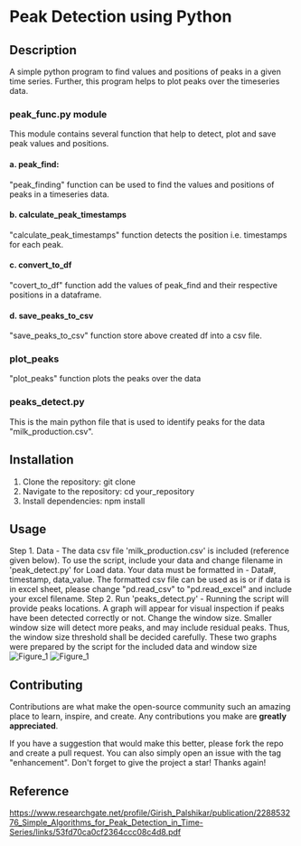 # Peak Detection using Python

## Description
 A simple python program to find values and positions of peaks in a given time series.
 Further, this program helps to plot peaks over the timeseries data.

### peak_func.py module
 This module contains several function that help to detect, plot and save peak values and positions.
#### a. peak_find:
"peak_finding" function can be used to find the values and positions of peaks in a timeseries data.
#### b. calculate_peak_timestamps
"calculate_peak_timestamps" function detects the position i.e. timestamps for each peak.
#### c. convert_to_df
"covert_to_df" function add the values of peak_find and their respective positions in a dataframe.
#### d. save_peaks_to_csv
"save_peaks_to_csv" function store above created df into a csv file.
### plot_peaks
"plot_peaks" function plots the peaks over the data

### peaks_detect.py
This is the main python file that is used to identify peaks for the data "milk_production.csv".

## Installation
1. Clone the repository: git clone 
2. Navigate to the repository: cd your_repository
3. Install dependencies: npm install

## Usage
Step 1. Data - The data csv file 'milk_production.csv' is included (reference given below). To use the script, include your data and change filename in 'peak_detect.py' for Load data. Your data must be formatted in - Data#, timestamp, data_value. The formatted csv file can be used as is or if data is in excel sheet, please change "pd.read_csv" to "pd.read_excel" and include your excel filename.
Step 2. Run 'peaks_detect.py' - Running the script will provide peaks locations. A graph will appear for visual inspection if peaks have been detected correctly or not. Change the window size. Smaller window size will detect more peaks, and may include residual peaks. Thus, the window size threshold shall be decided carefully.
These two graphs were prepared by the script for the included data and window size 
![Figure_1](https://github.com/RTevatia/Peakdetect/assets/11818993/5d6acbc8-4a46-4336-982a-aeb55271bf36)
![Figure_1](https://github.com/RTevatia/Peakdetect/assets/11818993/b9daec47-850d-4b16-84e1-9690412ab43e)


## Contributing

Contributions are what make the open-source community such an amazing place to learn, inspire, and create. Any contributions you make are **greatly appreciated**.

If you have a suggestion that would make this better, please fork the repo and create a pull request. You can also simply open an issue with the tag "enhancement".
Don't forget to give the project a star! Thanks again!
    
 ## Reference
 https://www.researchgate.net/profile/Girish_Palshikar/publication/228853276_Simple_Algorithms_for_Peak_Detection_in_Time-Series/links/53fd70ca0cf2364ccc08c4d8.pdf

